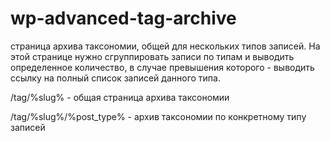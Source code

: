 # wp-advanced-tag-archive

страница архива таксономии, общей для нескольких типов записей. На этой странице нужно сгруппировать записи по типам и выводить определенное количество, в случае превышения которого - выводить ссылку на полный список записей данного типа.

/tag/%slug% - общая страница архива таксономии

/tag/%slug%/%post_type% - архив таксономии по конкретному типу записей

